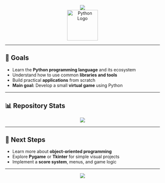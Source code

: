 <div align="center">
  <img src="https://capsule-render.vercel.app/api?type=waving&color=0:4F46E5,100:06B6D4&height=200&section=header&text=Learning%20Python%20🐍&fontSize=40&fontAlignY=35&desc=My%20Journey%20into%20Coding&descSize=20" />
</div>

<div align="center">
  <img src="https://cdn-icons-png.flaticon.com/512/5968/5968350.png" alt="Python Logo" width="100" />
</div>

---

## 🎯 Goals

- Learn the **Python programming language** and its ecosystem  
- Understand how to use common **libraries and tools**  
- Build practical **applications** from scratch  
- **Main goal:** Develop a small **virtual game** using Python

---

## 📊 Repository Stats

<div align="center">
  <img src="https://github-readme-stats.vercel.app/api/pin/?username=einfachnurbxn&repo=python-learning&theme=radical&hide_border=true" />
</div>

---

## 🚀 Next Steps

- Learn more about **object-oriented programming**
- Explore **Pygame** or **Tkinter** for simple visual projects
- Implement a **score system**, menus, and game logic

---

<div align="center">
  <img src="https://capsule-render.vercel.app/api?type=waving&color=100:06B6D4,0:4F46E5&height=120&section=footer" />
</div>
